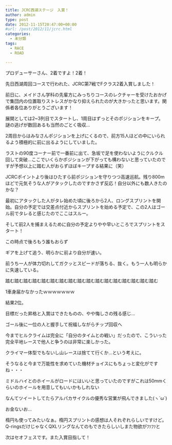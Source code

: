 ```yaml
---
title: JCRC西湖ステージ　入賞！
author: admin
type: post
date: 2012-11-15T20:47:00+00:00
#url: /post/2012/11/jcrc.html
categories:
  - 未分類
tags:
  - RACE
  - ROAD

---
```

プロデューサーさん、2着ですよ！2着！

先日西湖周回コースで行われた、JCRC第7戦でFクラス2着入賞しました！

前日に、メイドさん学科の先輩方にみっちりコースのレクチャーを受けたおかげで集団内の位置取りストレスがかなり抑えられたのが大きかったと思います。関係者各位ありがとうございます！

展開としては2~3列目でスタートし、1周目はずっとそのポジションをキープ。謎の逃げが数回あるも当然のごとく吸収…

2周目からはみなさんポジションを上げにくるので、前方15人ほどの中にいられるよう積極的に前に出るようにしていました。

ラストの90度コーナー前で一番前に出て、急坂で足を使わないようにクルクル回して突破…ここでいくらかポジションが下がっても構わないと思っていたのですが予想以上に踏む人がおらずほぼキープする結果に（笑）

JCRCポイントより後はひたすら前ポジションを守りつつ高速巡航。残り800mほどで元気そうな人がアタックしたのですかさず反応！自分以外にも数人きたのかな？

最初にアタックした人がタレ始めた頃に後ろから2人、ロングスプリントを開始。自分の予定では交差点付近からスプリントを始める予定で、この2人はゴール前でタレると感じたのでここはスルー。

そして前2人を捕まえるために自分の予定よりやや早いところでスプリントをスタート！

この時点で後ろもう誰もおらず

ギアを上げて追う、明らかに前より自分が速い。

前うち一人が体力切れしてガクッとスピードが落ちる、抜く。もう一人も明らかに失速している。

踏む踏む踏む踏む踏む踏む踏む踏む踏む踏む踏む踏む踏む踏む踏む踏む踏む

1車身届かなかったｗｗｗｗｗｗｗ

結果2位。

目標だった昇格と入賞はできたものの、やや悔しさの残る感じ…

ゴール後に一位の人と握手して祝福しながらチップ回収へ

今までヒルクライムは完全に「自分のタイムとの戦い」だったので、こういった完全平地レースで他人と争うのは非常に楽しかった。

クライマー体型でもないし山レースは捨てて行くか…という考えに。

そうなると今まで万能性を求めていた機材チョイスにもちょっと変化がですね・・・

ミドルハイとのホイールがロードにはいいと思っていたのですがこれは50mmくらいのホイールを用意してもいいかもしれない

なんてツイートしてたらアルパカサイクルの優秀な営業が飛んできました(ヽ´ω\`)

お金ないお…

楕円も使ってみたいなぁ。楕円スプリントの感想は人それぞれらしいですけど。Q-ringsだけじゃなくQXLリングなんてのもできたらしいしまた物欲がﾌﾂﾌﾂと

次はセオフェスです。また入賞目指して！
